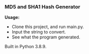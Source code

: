 ### MD5 and SHA1 Hash Generator

**Usage:**<br>
*    Clone this project, and run main.py.
*    Input the string to convert.
*    See what the program generated.

Built in Python 3.8.9.